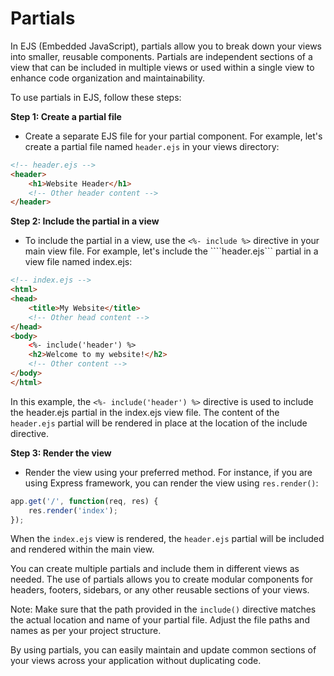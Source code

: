 # **Partials**

In EJS (Embedded JavaScript), partials allow you to break down your views into smaller, reusable components. Partials are independent sections of a view that can be included in multiple views or used within a single view to enhance code organization and maintainability.

To use partials in EJS, follow these steps:

**Step 1: Create a partial file**
*    Create a separate EJS file for your partial component. For example, let's create a partial file named ```header.ejs``` in your views directory:

~~~html
<!-- header.ejs -->
<header>
    <h1>Website Header</h1>
    <!-- Other header content -->
</header>
~~~

**Step 2: Include the partial in a view**
*    To include the partial in a view, use the ```<%- include %>``` directive in your main view file. For example, let's include the ````header.ejs``` partial in a view file named index.ejs:

~~~HTML
<!-- index.ejs -->
<html>
<head>
    <title>My Website</title>
    <!-- Other head content -->
</head>
<body>
    <%- include('header') %>
    <h2>Welcome to my website!</h2>
    <!-- Other content -->
</body>
</html>
~~~

In this example, the ```<%- include('header') %>``` directive is used to include the header.ejs partial in the index.ejs view file. The content of the ```header.ejs``` partial will be rendered in place at the location of the include directive.

**Step 3: Render the view**
*    Render the view using your preferred method. For instance, if you are using Express framework, you can render the view using ```res.render()```:

~~~js
app.get('/', function(req, res) {
    res.render('index');
});
~~~

When the ```index.ejs``` view is rendered, the ```header.ejs``` partial will be included and rendered within the main view.

You can create multiple partials and include them in different views as needed. The use of partials allows you to create modular components for headers, footers, sidebars, or any other reusable sections of your views.

Note: Make sure that the path provided in the ```include()``` directive matches the actual location and name of your partial file. Adjust the file paths and names as per your project structure.

By using partials, you can easily maintain and update common sections of your views across your application without duplicating code.


